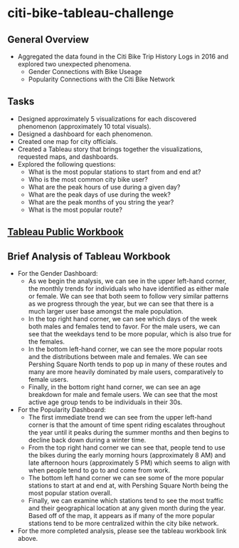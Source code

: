 # citi-bike-tableau-challenge
## General Overview
- Aggregated the data found in the Citi Bike Trip History Logs in 2016 and explored two unexpected phenomena.
    - Gender Connections with Bike Useage
    - Popularity Connections with the Citi Bike Network
## Tasks
- Designed approximately 5 visualizations for each discovered phenomenon (approximately 10 total visuals).
- Designed a dashboard for each phenomenon.
- Created one map for city officials.
- Created a Tableau story that brings together the visualizations, requested maps, and dashboards.
- Explored the following questions:
    - What is the most popular stations to start from and end at?
    - Who is the most common city bike user?
    - What are the peak hours of use during a given day?
    - What are the peak days of use during the week?
    - What are the peak months of you string the year?
    - What is the most popular route?
## [Tableau Public Workbook](https://public.tableau.com/app/profile/benjamin.burwinkel/viz/tableau-challenge_17201765479680/Story1?publish=yes)
## Brief Analysis of Tableau Workbook
- For the Gender Dashboard:
    - As we begin the analysis, we can see in the upper left-hand corner, the monthly trends for individuals who have identified as either male or female. We can see that both seem to follow very similar patterns as we progress through the year, but we can see that there is a much larger user base amongst the male population. 
    - In the top right hand corner, we can see which days of the week both males and females tend to favor. For the male users, we can see that the weekdays tend to be more popular, which is also true for the females. 
    - In the bottom left-hand corner, we can see the more popular roots and the distributions between male and females. We can see Pershing Square North tends to pop up in many of these routes and many are more heavily dominated by male users, comparatively to female users. 
    - Finally, in the bottom right hand corner, we can see an age breakdown for male and female users. We can see that the most active age group tends to be individuals in their 30s.
- For the Popularity Dashboard:
    - The first immediate trend we can see from the upper left-hand corner is that the amount of time spent riding escalates throughout the year until it peaks during the summer months and then begins to decline back down during a winter time. 
    - From the top right hand corner we can see that, people tend to use the bikes during the early morning hours (approximately 8 AM) and late afternoon hours (approximately 5 PM) which seems to align with when people tend to go to and come from work. 
    - The bottom left hand corner we can see some of the more popular stations to start at and end at, with Pershing Square North being the most popular station overall. 
    - Finally, we can examine which stations tend to see the most traffic and their geographical location at any given month during the year. Based off of the map, it appears as if many of the more popular stations tend to be more centralized within the city bike network.
- For the more completed analysis, please see the tableau workbook link above.
